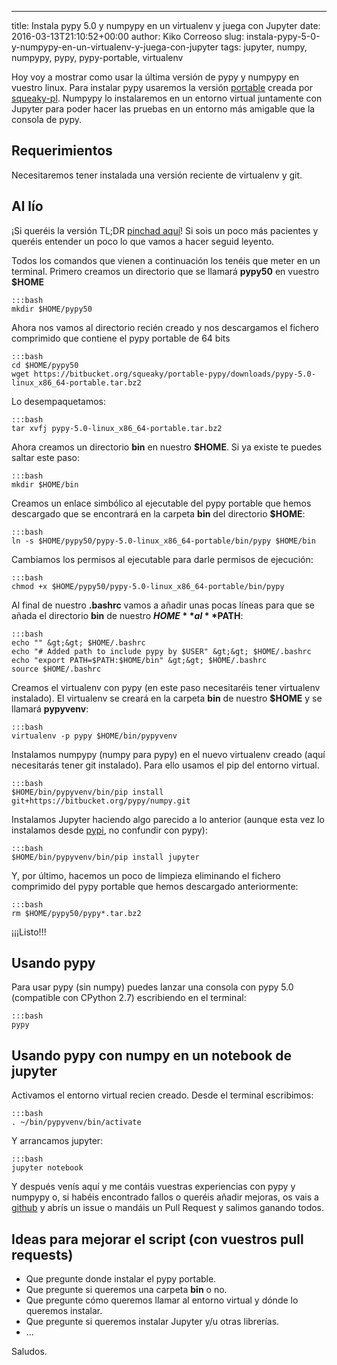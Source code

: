 ---
title: Instala pypy 5.0 y numpypy en un virtualenv y juega con Jupyter
date: 2016-03-13T21:10:52+00:00
author: Kiko Correoso
slug: instala-pypy-5-0-y-numpypy-en-un-virtualenv-y-juega-con-jupyter
tags: jupyter, numpy, numpypy, pypy, pypy-portable, virtualenv

Hoy voy a mostrar como usar la última versión de pypy y numpypy en vuestro linux. Para instalar pypy usaremos la versión [portable](https://github.com/squeaky-pl/portable-pypy) creada por [squeaky-pl](https://github.com/squeaky-pl). Numpypy lo instalaremos en un entorno virtual juntamente con Jupyter para poder hacer las pruebas en un entorno más amigable que la consola de pypy.

## Requerimientos

Necesitaremos tener instalada una versión reciente de virtualenv y git.

## Al lío

¡Si queréis la versión TL;DR [pinchad aquí](https://github.com/kikocorreoso/test_pypy_numpypy#usage-of-the-script)! Si sois un poco más pacientes y queréis entender un poco lo que vamos a hacer seguid leyento.

Todos los comandos que vienen a continuación los tenéis que meter en un terminal. Primero creamos un directorio que se llamará **pypy50** en vuestro **$HOME**

    :::bash
    mkdir $HOME/pypy50

Ahora nos vamos al directorio recién creado y nos descargamos el fichero comprimido que contiene el pypy portable de 64 bits

    :::bash
    cd $HOME/pypy50
    wget https://bitbucket.org/squeaky/portable-pypy/downloads/pypy-5.0-linux_x86_64-portable.tar.bz2

Lo desempaquetamos:

    :::bash
    tar xvfj pypy-5.0-linux_x86_64-portable.tar.bz2

Ahora creamos un directorio **bin** en nuestro **$HOME**. Si ya existe te puedes saltar este paso:

    :::bash
    mkdir $HOME/bin

Creamos un enlace simbólico al ejecutable del pypy portable que hemos descargado que se encontrará en la carpeta **bin** del directorio **$HOME**:

    :::bash
    ln -s $HOME/pypy50/pypy-5.0-linux_x86_64-portable/bin/pypy $HOME/bin

Cambiamos los permisos al ejecutable para darle permisos de ejecución:

    :::bash
    chmod +x $HOME/pypy50/pypy-5.0-linux_x86_64-portable/bin/pypy

Al final de nuestro **.bashrc** vamos a añadir unas pocas líneas para que se añada el directorio **bin** de nuestro **$HOME** al **$PATH**:

    :::bash
    echo "" &gt;&gt; $HOME/.bashrc
    echo "# Added path to include pypy by $USER" &gt;&gt; $HOME/.bashrc
    echo "export PATH=$PATH:$HOME/bin" &gt;&gt; $HOME/.bashrc
    source $HOME/.bashrc

Creamos el virtualenv con pypy (en este paso necesitaréis tener virtualenv instalado). El virtualenv se creará en la carpeta **bin** de nuestro **$HOME** y se llamará **pypyvenv**:

    :::bash
    virtualenv -p pypy $HOME/bin/pypyvenv

Instalamos numpypy (numpy para pypy) en el nuevo virtualenv creado (aquí necesitarás tener git instalado). Para ello usamos el pip del entorno virtual.

    :::bash
    $HOME/bin/pypyvenv/bin/pip install git+https://bitbucket.org/pypy/numpy.git

Instalamos Jupyter haciendo algo parecido a lo anterior (aunque esta vez lo instalamos desde [pypi](https://pypi.python.org/pypi), no confundir con pypy):

    :::bash
    $HOME/bin/pypyvenv/bin/pip install jupyter
    

Y, por último, hacemos un poco de limpieza eliminando el fichero comprimido del pypy portable que hemos descargado anteriormente:

    :::bash
    rm $HOME/pypy50/pypy*.tar.bz2

¡¡¡Listo!!!

## Usando pypy

Para usar pypy (sin numpy) puedes lanzar una consola con pypy 5.0 (compatible con CPython 2.7) escribiendo en el terminal:

    :::bash
    pypy

## Usando pypy con numpy en un notebook de jupyter

Activamos el entorno virtual recien creado. Desde el terminal escribimos:

    :::bash
    . ~/bin/pypyvenv/bin/activate

Y arrancamos jupyter:

    :::bash
    jupyter notebook

Y después venís aquí y me contáis vuestras experiencias con pypy y numpypy o, si habéis encontrado fallos o queréis añadir mejoras, os vais a [github](https://github.com/kikocorreoso/test_pypy_numpypy) y abrís un issue o mandáis un Pull Request y salimos ganando todos.

## Ideas para mejorar el script (con vuestros pull requests)

  * Que pregunte donde instalar el pypy portable.
  * Que pregunte si queremos una carpeta **bin** o no.
  * Que pregunte cómo queremos llamar al entorno virtual y dónde lo queremos instalar.
  * Que pregunte si queremos instalar Jupyter y/u otras librerías.
  * ...

Saludos.

&nbsp;